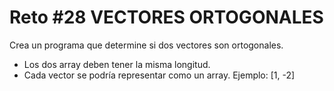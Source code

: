 # Reto #28 VECTORES ORTOGONALES

Crea un programa que determine si dos vectores son ortogonales.

- Los dos array deben tener la misma longitud.
- Cada vector se podría representar como un array. Ejemplo: [1, -2]
